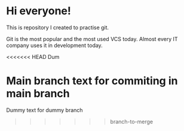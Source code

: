 # Hi everyone!

This is repository I created to practise git.

Git is the most popular and the most used VCS today. Almost every IT company uses it in development today.

<<<<<<< HEAD
Dum

Main branch text for commiting in main branch
=======
Dummy text for dummy branch
>>>>>>> branch-to-merge
